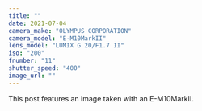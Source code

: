 ```yaml
---
title: ""
date: 2021-07-04
camera_make: "OLYMPUS CORPORATION"
camera_model: "E-M10MarkII"
lens_model: "LUMIX G 20/F1.7 II"
iso: "200"
fnumber: "11"
shutter_speed: "400"
image_url: ""
---
```


This post features an image taken with an E-M10MarkII.